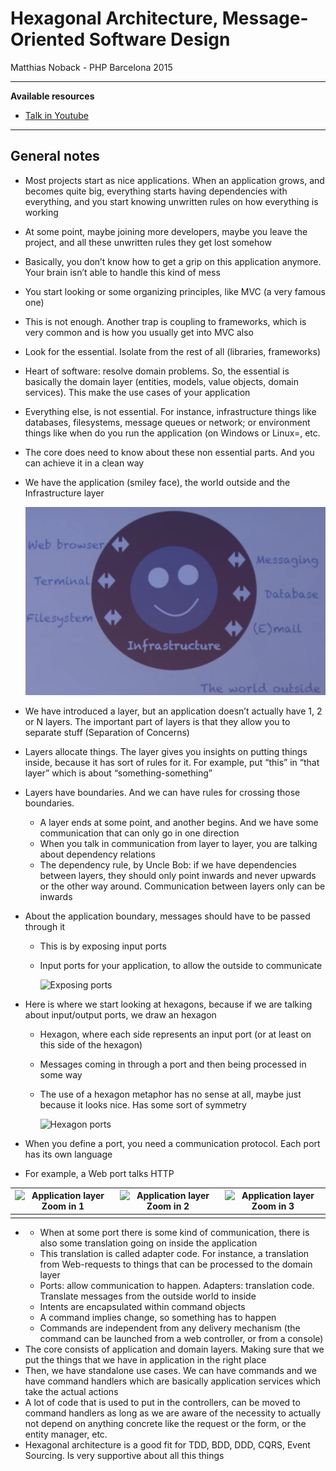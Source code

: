 # Hexagonal Architecture, Message-Oriented Software Design

Matthias Noback - PHP Barcelona 2015

------

**Available resources**

- [Talk in Youtube](http://youtu.be/K1EJBmwg9EQ)

------

## General notes

- Most projects start as nice applications. When an application grows, and becomes quite big, everything starts having dependencies with everything, and you start knowing unwritten rules on how everything is working

- At some point, maybe joining more developers, maybe you leave the project, and all these unwritten rules they get lost somehow

- Basically, you don’t know how to get a grip on this application anymore. Your brain isn’t able to handle this kind of mess

- You start looking or some organizing principles, like MVC (a very famous one)

- This is not enough. Another trap is coupling to frameworks, which is very common and is how you usually get into MVC also

- Look for the essential. Isolate from the rest of all (libraries, frameworks)

- Heart of software: resolve domain problems. So, the essential is basically the domain layer (entities, models, value objects, domain services). This make the use cases of your application

- Everything else, is not essential. For instance, infrastructure things like databases, filesystems, message queues or network; or environment things like when do you run the application (on Windows or Linux=, etc.

- The core does need to know about these non essential parts. And you can achieve it in a clean way

- We have the application (smiley face), the world outside and the Infrastructure layer

  ![Outside world and Application](.assets/2015-phpbcn15-hexagonal-architecture-message-oriented-software-design.md/noback_hexagonal_fig1.png)

- We have introduced a layer, but an application doesn’t actually have 1, 2 or N layers. The important part of layers is that they allow you to separate stuff (Separation of Concerns)

- Layers allocate things. The layer gives you insights on putting things inside, because it has sort of rules for it. For example, put “this” in “that layer” which is about “something-something”

- Layers have boundaries. And we can have rules for crossing those boundaries.

  - A layer ends at some point, and another begins. And we have some communication that can only go in one direction
  - When you talk in communication from layer to layer, you are talking about dependency relations
  - The dependency rule, by Uncle Bob: if we have dependencies between layers, they should only point inwards and never upwards or the other way around. Communication between layers only can be inwards

- About the application boundary, messages should have to be passed through it

  - This is by exposing input ports

  - Input ports for your application, to allow the outside to communicate

    ![Exposing ports](/Users/enrique.barbeito/Projects/_sandbox/learning-notes/talks/.assets/2015-phpbcn15-hexagonal-architecture-message-oriented-software-design.md/exposing_ports.png)

- Here is where we start looking at hexagons, because if we are talking about input/output ports, we draw an hexagon

  - Hexagon, where each side represents an input port (or at least on this side of the hexagon)

  - Messages coming in through a port and then being processed in some way

  - The use of a hexagon metaphor has no sense at all, maybe just because it looks nice. Has some sort of symmetry

    ![Hexagon ports](/Users/enrique.barbeito/Projects/_sandbox/learning-notes/talks/.assets/2015-phpbcn15-hexagonal-architecture-message-oriented-software-design.md/hexagon_ports.png)

- When you define a port, you need a communication protocol. Each port has its own language

- For example, a Web port talks HTTP

| ![Application layer Zoom in 1](/Users/enrique.barbeito/Projects/_sandbox/learning-notes/talks/.assets/2015-phpbcn15-hexagonal-architecture-message-oriented-software-design.md/application_layer_zoom_in_1.png) | ![Application layer Zoom in 2](/Users/enrique.barbeito/Projects/_sandbox/learning-notes/talks/.assets/2015-phpbcn15-hexagonal-architecture-message-oriented-software-design.md/application_layer_zoom_in_2.png) | ![Application layer Zoom in 3](/Users/enrique.barbeito/Projects/_sandbox/learning-notes/talks/.assets/2015-phpbcn15-hexagonal-architecture-message-oriented-software-design.md/application_layer_zoom_in_3.png) |
| ------------------------------------------------------------ | ------------------------------------------------------------ | ------------------------------------------------------------ |
|                                                              |                                                              |                                                              |

- 
  - When at some port there is some kind of communication, there is also some translation going on inside the application
  - This translation is called adapter code. For instance, a translation from Web-requests to things that can be processed to the domain layer
  - Ports: allow communication to happen. Adapters: translation code. Translate messages from the outside world to inside
  - Intents are encapsulated within command objects
  - A command implies change, so something has to happen
  - Commands are independent from any delivery mechanism (the command can be launched from a web controller, or from a console)
- The core consists of application and domain layers. Making sure that we put the things that we have in application in the right place
- Then, we have standalone use cases. We can have commands and we have command handlers which are basically application services which take the actual actions
- A lot of code that is used to put in the controllers, can be moved to command handlers as long as we are aware of the necessity to actually not depend on anything concrete like the request or the form, or the entity manager, etc.
- Hexagonal architecture is a good fit for TDD, BDD, DDD, CQRS, Event Sourcing. Is very supportive about all this things


